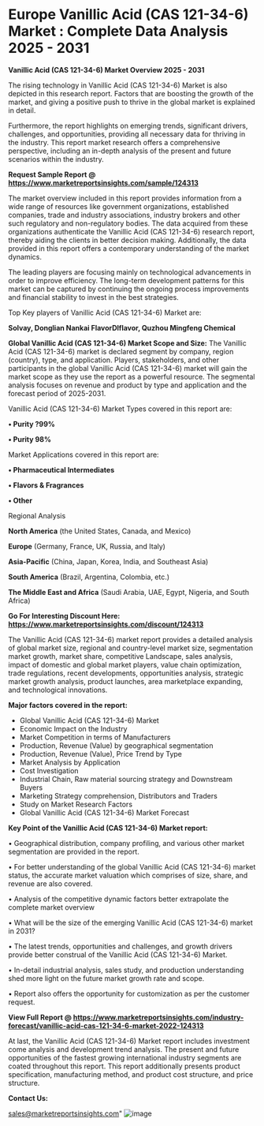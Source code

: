 # Europe Vanillic Acid (CAS 121-34-6) Market : Complete Data Analysis 2025 - 2031

<Strong> Vanillic Acid (CAS 121-34-6) Market Overview 2025 - 2031</strong>

The rising technology in Vanillic Acid (CAS 121-34-6) Market is also depicted in this research report. Factors that are boosting the growth of the market, and giving a positive push to thrive in the global market is explained in detail.

Furthermore, the report highlights on emerging trends, significant drivers, challenges, and opportunities, providing all necessary data for thriving in the industry. This report market research offers a comprehensive perspective, including an in-depth analysis of the present and future scenarios within the industry.

<strong>Request Sample Report @ <a href=https://www.marketreportsinsights.com/sample/124313>https://www.marketreportsinsights.com/sample/124313</a></strong>

The market overview included in this report provides information from a wide range of resources like government organizations, established companies, trade and industry associations, industry brokers and other such regulatory and non-regulatory bodies. The data acquired from these organizations authenticate the Vanillic Acid (CAS 121-34-6) research report, thereby aiding the clients in better decision making. Additionally, the data provided in this report offers a contemporary understanding of the market dynamics.

The leading players are focusing mainly on technological advancements in order to improve efficiency. The long-term development patterns for this market can be captured by continuing the ongoing process improvements and financial stability to invest in the best strategies.

Top Key players of Vanillic Acid (CAS 121-34-6) Market are:

<strong>Solvay, Donglian Nankai FlavorDlflavor, Quzhou Mingfeng Chemical</strong>

<strong><b>Global Vanillic Acid (CAS 121-34-6) Market Scope and Size:</b></strong>
The Vanillic Acid (CAS 121-34-6) market is declared segment by company, region (country), type, and application. Players, stakeholders, and other participants in the global Vanillic Acid (CAS 121-34-6) market will gain the market scope as they use the report as a powerful resource. The segmental analysis focuses on revenue and product by type and application and the forecast period of 2025-2031.

Vanillic Acid (CAS 121-34-6) Market Types covered in this report are:

<strong>• Purity ?99%

• Purity 98%</strong>

Market Applications covered in this report are:

<strong>• Pharmaceutical Intermediates

• Flavors & Fragrances

• Other</strong> 

Regional Analysis

<strong>North America</strong> (the United States, Canada, and Mexico)

<strong>Europe</strong> (Germany, France, UK, Russia, and Italy)

<strong>Asia-Pacific</strong> (China, Japan, Korea, India, and Southeast Asia)

<strong>South America</strong> (Brazil, Argentina, Colombia, etc.)

<strong>The Middle East and Africa</strong> (Saudi Arabia, UAE, Egypt, Nigeria, and South Africa)

<strong>Go For Interesting Discount Here: <a href=https://www.marketreportsinsights.com/discount/124313>https://www.marketreportsinsights.com/discount/124313</a></strong>

The Vanillic Acid (CAS 121-34-6) market report provides a detailed analysis of global market size, regional and country-level market size, segmentation market growth, market share, competitive Landscape, sales analysis, impact of domestic and global market players, value chain optimization, trade regulations, recent developments, opportunities analysis, strategic market growth analysis, product launches, area marketplace expanding, and technological innovations.

<strong><b>Major factors covered in the report:</b></strong>
<ul>
  <li>Global Vanillic Acid (CAS 121-34-6) Market </li>
  <li>Economic Impact on the Industry</li>
  <li>Market Competition in terms of Manufacturers</li>
  <li>Production, Revenue (Value) by geographical segmentation</li>
  <li>Production, Revenue (Value), Price Trend by Type</li>
  <li>Market Analysis by Application</li>
  <li>Cost Investigation</li>
  <li>Industrial Chain, Raw material sourcing strategy and Downstream Buyers</li>
  <li>Marketing Strategy comprehension, Distributors and Traders</li>
  <li>Study on Market Research Factors</li>
  <li>Global Vanillic Acid (CAS 121-34-6) Market Forecast</li>
</ul>

<strong><b>Key Point of the Vanillic Acid (CAS 121-34-6) Market report:</b></strong>

• Geographical distribution, company profiling, and various other market segmentation are provided in the report.

• For better understanding of the global Vanillic Acid (CAS 121-34-6) market status, the accurate market valuation which comprises of size, share, and revenue are also covered.

• Analysis of the competitive dynamic factors better extrapolate the complete market overview

• What will be the size of the emerging Vanillic Acid (CAS 121-34-6) market in 2031?

• The latest trends, opportunities and challenges, and growth drivers provide better construal of the Vanillic Acid (CAS 121-34-6) Market.

• In-detail industrial analysis, sales study, and production understanding shed more light on the future market growth rate and scope.

• Report also offers the opportunity for customization as per the customer request.

<strong><b>View Full Report @ <a href=https://www.marketreportsinsights.com/industry-forecast/vanillic-acid-cas-121-34-6-market-2022-124313>https://www.marketreportsinsights.com/industry-forecast/vanillic-acid-cas-121-34-6-market-2022-124313</a></b></strong>


At last, the Vanillic Acid (CAS 121-34-6) Market report includes investment come analysis and development trend analysis. The present and future opportunities of the fastest growing international industry segments are coated throughout this report. This report additionally presents product specification, manufacturing method, and product cost structure, and price structure.

<strong>Contact Us:</strong>

sales@marketreportsinsights.com"
![image](https://github.com/user-attachments/assets/52aaea73-2362-42ec-b589-37b13b99909e)
